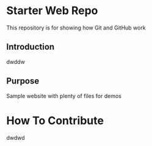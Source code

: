 # Starter Web Repo

This repository is for showing how Git and GitHub work

## Introduction

dwddw

## Purpose

Sample website with plenty of files for demos

# How To Contribute

dwdwd